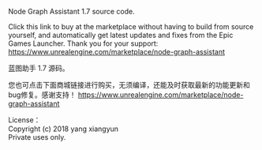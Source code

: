 Node Graph Assistant 1.7 source code.

Click this link to buy at the marketplace without having to build from source yourself, and automatically get latest updates and fixes from the Epic Games Launcher. Thank you for your support:
https://www.unrealengine.com/marketplace/node-graph-assistant  

蓝图助手 1.7 源码。

您也可点击下面商城链接进行购买，无须编译，还能及时获取最新的功能更新和bug修复。感谢支持！
https://www.unrealengine.com/marketplace/node-graph-assistant  

License：  
Copyright (c) 2018 yang xiangyun  
Private uses only.
